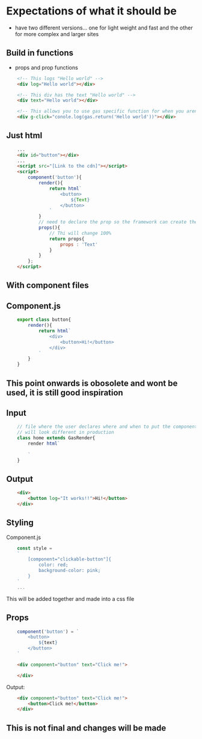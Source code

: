 # Expectations of what it should be

- have two different versions... one for light weight and fast and the other for more complex and larger sites

## Build in functions

- props and prop functions

```html
    <!-- This logs "Hello world" -->
    <div log="Hello world"></div>

    <!-- This div has the text "Hello world" -->
    <div text="Hello world"></div>

    <!-- This allows you to use gas specific function for when you arent using a CDN, This logs "Hello world" -->
    <div g-click="conole.log(gas.return('Hello world'))"></div>
```

## Just html

```html
    ...
    <div id="button"></div>
    ...
    <script src="[Link to the cdn]"></script>
    <script>
        component('button'){
            render(){
                return html`
                    <button>
                        ${Text}
                    </button>
                `
            }
            // need to declare the prop so the framework can create the variable and obtain the value from the html
            props(){
                // Thi will change 100%
                return props{
                    props : 'Text'
                }
            }
        };
    </script>
```

## With component files

## Component.js

```js
    export class button{
        render(){
            return html`
                <div>   
                    <button>Hi!</button>
                </div>
            `
        }
    }
```


## This point onwards is obosolete and wont be used, it is still good inspiration
## Input

``` js
    // file where the user declares where and when to put the components in the html
    // will look different in production
    class home extends GasRender{
        render html`
            
        `
    }
```

## Output

```html
    <div>
        <button log="It works!!">Hi!</button>
    </div>
```

## Styling

Component.js

```js
    const style = 
    `
        [component="clickable-button"]{
            color: red;
            background-color: pink;
        }
    `
    ...
```

This will be added together and made into a css file

## Props

```js
    component('button') = `
        <button>
            ${text}
        </button>
    `
```

```html
    <div component="button" text="Click me!">

    </div>
```

Output:

```html
    <div component="button" text="Click me!">
        <button>Click me!</button>
    </div>
```

## This is not final and changes will be made
